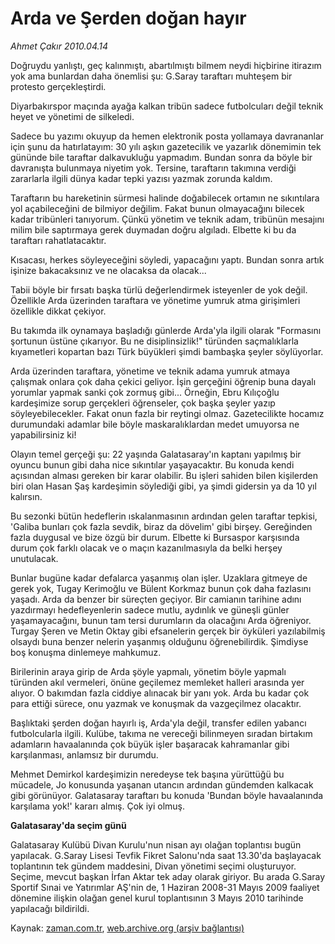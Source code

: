 # Arda ve Şerden doğan hayır

*Ahmet Çakır 2010.04.14*

<tr><td class="metin" colspan="2" style="padding-top: 20px; padding-left: 5px; ">Doğruydu yanlıştı, geç kalınmıştı, abartılmıştı bilmem neydi hiçbirine itirazım yok ama bunlardan daha önemlisi şu: G.Saray taraftarı muhteşem bir protesto gerçekleştirdi.</td></tr><tr><td class="metin" colspan="2" style="padding-top: 20px; padding-left: 5px; "><p>Diyarbakırspor maçında ayağa kalkan tribün sadece futbolcuları değil teknik heyet ve yönetimi de silkeledi.
<p>Sadece bu yazımı okuyup da hemen elektronik posta yollamaya davrananlar için şunu da hatırlatayım: 30 yılı aşkın gazetecilik ve yazarlık dönemimin tek gününde bile taraftar dalkavukluğu yapmadım. Bundan sonra da böyle bir davranışta bulunmaya niyetim yok. Tersine, taraftarın takımına verdiği zararlarla ilgili dünya kadar tepki yazısı yazmak zorunda kaldım.
<p>Taraftarın bu hareketinin sürmesi halinde doğabilecek ortamın ne sıkıntılara yol açabileceğini de bilmiyor değilim. Fakat bunun olmayacağını bilecek kadar tribünleri tanıyorum. Çünkü yönetim ve teknik adam, tribünün mesajını milim bile saptırmaya gerek duymadan doğru algıladı. Elbette ki bu da taraftarı rahatlatacaktır.
<p>Kısacası, herkes söyleyeceğini söyledi, yapacağını yaptı. Bundan sonra artık işinize bakacaksınız ve ne olacaksa da olacak...
<p>Tabii böyle bir fırsatı başka türlü değerlendirmek isteyenler de yok değil. Özellikle Arda üzerinden taraftara ve yönetime yumruk atma girişimleri özellikle dikkat çekiyor.
<p>Bu takımda ilk oynamaya başladığı günlerde Arda'yla ilgili olarak "Formasını şortunun üstüne çıkarıyor. Bu ne disiplinsizlik!" türünden saçmalıklarla kıyametleri kopartan bazı Türk büyükleri şimdi bambaşka şeyler söylüyorlar.
<p>Arda üzerinden taraftara, yönetime ve teknik adama yumruk atmaya çalışmak onlara çok daha çekici geliyor. İşin gerçeğini öğrenip buna dayalı yorumlar yapmak sanki çok zormuş gibi... Örneğin, Ebru Kılıçoğlu kardeşimize sorup gerçekleri öğrenseler, çok başka şeyler yazıp söyleyebilecekler. Fakat onun fazla bir reytingi olmaz. Gazetecilikte hocamız durumundaki adamlar bile böyle maskaralıklardan medet umuyorsa ne yapabilirsiniz ki!
<p>Olayın temel gerçeği şu: 22 yaşında Galatasaray'ın kaptanı yapılmış bir oyuncu bunun gibi daha nice sıkıntılar yaşayacaktır. Bu konuda kendi açısından alması gereken bir karar olabilir. Bu işleri sahiden bilen kişilerden biri olan Hasan Şaş kardeşimin söylediği gibi, ya şimdi gidersin ya da 10 yıl kalırsın.
<p>Bu sezonki bütün hedeflerin ıskalanmasının ardından gelen taraftar tepkisi, 'Galiba bunları çok fazla sevdik, biraz da dövelim' gibi birşey. Gereğinden fazla duygusal ve bize özgü bir durum. Elbette ki Bursaspor karşısında durum çok farklı olacak ve o maçın kazanılmasıyla da belki herşey unutulacak.
<p>Bunlar bugüne kadar defalarca yaşanmış olan işler. Uzaklara gitmeye de gerek yok, Tugay Kerimoğlu ve Bülent Korkmaz bunun çok daha fazlasını yaşadı. Arda da benzer bir süreçten geçiyor. Bir camianın tarihine adını yazdırmayı hedefleyenlerin sadece mutlu, aydınlık ve güneşli günler yaşamayacağını, bunun tam tersi durumların da olacağını Arda öğreniyor. Turgay Şeren ve Metin Oktay gibi efsanelerin gerçek bir öyküleri yazılabilmiş olsaydı buna benzer nelerin yaşanmış olduğunu öğrenebilirdik. Şimdiyse boş konuşma dinlemeye mahkumuz.
<p>Birilerinin araya girip de Arda şöyle yapmalı, yönetim böyle yapmalı türünden akıl vermeleri, önüne geçilemez memleket halleri arasında yer alıyor. O bakımdan fazla ciddiye alınacak bir yanı yok. Arda bu kadar çok para ettiği sürece, onu yazmak ve konuşmak da vazgeçilmez olacaktır.
<p>Başlıktaki şerden doğan hayırlı iş, Arda'yla değil, transfer edilen yabancı futbolcularla ilgili. Kulübe, takıma ne vereceği bilinmeyen sıradan birtakım adamların havaalanında çok büyük işler başaracak kahramanlar gibi karşılanması, anlamsız bir durumdu.
<p>Mehmet Demirkol kardeşimizin neredeyse tek başına yürüttüğü bu mücadele, Jo konusunda yaşanan utancın ardından gündemden kalkacak gibi görünüyor. Galatasaray taraftarı bu konuda 'Bundan böyle havaalanında karşılama yok!' kararı almış. Çok iyi olmuş.
<p><b>Galatasaray'da seçim günü</b>
<p>Galatasaray Kulübü Divan Kurulu'nun nisan ayı olağan toplantısı bugün yapılacak. G.Saray Lisesi Tevfik Fikret Salonu'nda saat 13.30'da başlayacak toplantının tek gündem maddesini, Divan yönetimi seçimi oluşturuyor. Seçime, mevcut başkan İrfan Aktar tek aday olarak giriyor. Bu arada G.Saray Sportif Sınai ve Yatırımlar AŞ'nin de, 1 Haziran 2008-31 Mayıs 2009 faaliyet dönemine ilişkin olağan genel kurul toplantısının 3 Mayıs 2010 tarihinde yapılacağı bildirildi.<br/></p></p></p></p></p></p></p></p></p></p></p></p></p></p></p></td></tr>

Kaynak: [zaman.com.tr](http://zaman.com.tr/yazar.do?yazino=972930), [web.archive.org (arşiv bağlantısı)](http://web.archive.org/web/20100514045002/http://www.zaman.com.tr:80/yazar.do?yazino=972930)
